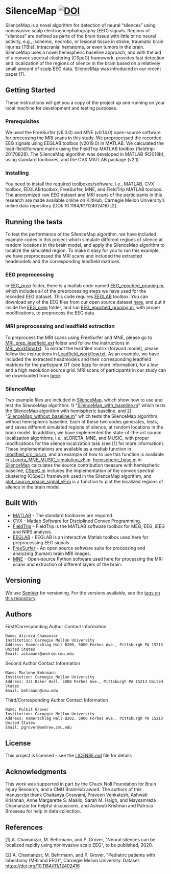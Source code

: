 # SilenceMap [![DOI](https://zenodo.org/badge/260843235.svg)](https://zenodo.org/badge/latestdoi/260843235)
SilenceMap is a novel algorithm for detection of neural “silences” using noninvasive scalp electroencephalography (EEG) signals. Regions of “silences” are defined as parts of the brain tissue with little or no neural activity, e.g., ischemic, necrotic, or lesional tissue in stroke, traumatic brain injuries (TBIs), intracranial hematoma, or even tumors in the brain. SilenceMap uses a novel hemispheric baseline approach, and with the aid of a convex spectral clustering (CSpeC) framework, provides fast detection and localization of the regions of silence in the brain based on a relatively small amount of scalp EEG data. SilenceMap was introduced in our recent paper [1].

## Getting Started

These instructions will get you a copy of the project up and running on your local machine for development and testing purposes.

### Prerequisites

We used the FreeSurfer (v6.0.0) and MNE (v0.14.0) open-source software for processing the MRI scans in this study. We preprocessed the recorded EEG signals using EEGLAB toolbox (v2019.0) in MATLAB. We calculated the lead-field/forward matrix using the FieldTrip MATLAB toolbox (fieldtrip-20170828). The SilenceMap algorithm was developed in MATLAB (R2018b), using standard toolboxes, and the CVX MATLAB package (v2.1). 

### Installing

You need to install the required toolboxes/software, i.e., MATLAB, CVX toolbox, EEGLAB toolbox, FreeSurfer, MNE, and FieldTrip MATLAB toolbox. The anonymized raw EEG dataset and MRI scans of the participants in this research are made available online on KiltHub, Carnegie Mellon University’s online data repository (DOI: 10.1184/R1/12402416) [2].  

## Running the tests

To test the performance of the SilenceMap algorithm, we have included example codes in this project which simulate different regions of silence at random locations in the brain model, and apply the SilenceMap algorithm to localize the simulated region. To make it easy for you to run this example, we have preprocessed the MRI scans and included the extracted headmodels and the corresponding leadfield matrices.  

### EEG preprocessing
In [EEG_prep](EEG_prep) folder, there is a matlab code named [EEG_epoched_pruning.m](EEG_prep/EEG_epoched_pruning.m), which includes all of the preprocessing steps we have used for the recorded EEG dataset. This code requires [EEGLAB](https://sccn.ucsd.edu/eeglab/index.php) toolbox. You can download any of the EEG files from our open source dataset [here](https://doi.org/10.1184/R1/12402416), and put it inside the [EEG_prep](EEG_prep) folder, and run [EEG_epoched_pruning.m](EEG_prep/EEG_epoched_pruning.m), with proper modifications, to preprocess the EEG data.    

### MRI preprocessing and leadfield extraction 

To preprocess the MRI scans using FreeSurfer and MNE, please go to [MRI_prep_leadfield_ext](MRI_prep_leadfield_ext) folder and follow the instructions in [MRI_workflow.txt](MRI_workflow). To extract the leadfiled matrix (forward model), please follow the instructions in [Leadfield_workflow.txt](Leadfield_workflow.txt). As an example, we have included the extracted headmodels and their corresponding leadfield matrices for the participant OT (see [here](https://doi.org/10.1184/R1/12402416) for more information), for a low and a high resolution source grid. MRI scans of participants in our study can be downloaded from [here](https://doi.org/10.1184/R1/12402416).      

### SilenceMap

Two example files are included in [SilenceMap](SilenceMap), which show how to use and test the SilenceMap algorithm: 1) "[SilenceMap_with_baseline.m](SilenceMap_with_baseline.m)" which tests the SilenceMap algorithm with hemispheric baseline, and 2) "[SilenceMap_without_baseline.m](SilenceMap_without_baseline.m)" which tests the SilenceMap algorithm without hemispheric baseline. Each of these two codes generates, tests, and saves different simulated regions of silence, at random locations in the brain model. In addition, we have implemented the state-of-the-art source localization algorithms, i.e., sLORETA, MNE, and MUSIC, with proper modifications for the silence localization task (see [1] for more information). These implementations are available as a matlab function in [modified_src_loc.m](modified_src_loc.m), and an example of how to use this function is available in [sLoreta_MNE_MUSIC_simulation_vF.m](sLoreta_MNE_MUSIC_simulation_vF.m). [hemispheric_base.m](hemispheric_base.m) in [SilenceMap](SilenceMap) calculates the source contribution measure with hemispheric baseline, [CSpeC.m](CSpeC.m) includes the implementation of the convex spectral clustering (CSpeC) framework used in the SilenceMap algorithm, and [plot_source_space_signal_vF.m](plot_source_space_signal_vF.m) is a function to plot the localized regions of silence in the brain model.   


## Built With

* [MATLAB](https://www.mathworks.com/products/matlab.html) - The standard toolboxes are required.
* [CVX](http://cvxr.com/cvx/) - Matlab Software for Disciplined Convex Programming.
* [FieldTrip](http://www.fieldtriptoolbox.org) - FieldTrip is the MATLAB software toolbox for MEG, EEG, iEEG and NIRS analysis.
* [EEGLAB](https://sccn.ucsd.edu/eeglab/index.php) - EEGLAB is an interactive Matlab toolbox used here for preprocessing EEG signals.
* [FreeSurfer](https://surfer.nmr.mgh.harvard.edu) - An open source software suite for processing and analyzing (human) brain MRI images.
* [MNE](https://mne.tools/stable/index.html) - Open-source Python software used here for processing the MRI scans and extraction of different layers of the brain.



## Versioning

We use [SemVer](http://semver.org/) for versioning. For the versions available, see the [tags on this repository](https://github.com/Chamanzar/SilenceMap/tags). 

## Authors

First/Corresponding Author Contact Information  

    Name: Alireza Chamanzar  
    Institution: Carnegie Mellon University  
    Address: Hamerschlag Hall B200, 5000 Forbes Ave., Pittsburgh PA 15213 United States  
    Email: achamanz@andrew.cmu.edu  
    
Second Author Contact Information  

    Name: Marlene Behrmann 
    Institution: Carnegie Mellon University
    Address: 331 Baker Hall, 5000 Forbes Ave., Pittsburgh PA 15213 United States
    Email: behrmann@cmu.edu

Third/Corresponding Author Contact Information  

    Name: Pulkit Grover
    Institution: Carnegie Mellon University
    Address: Hamerschlag Hall B202, 5000 Forbes Ave., Pittsburgh PA 15213 United States
    Email: pgrover@andrew.cmu.edu

## License

This project is licensed - see the [LICENSE.md](LICENSE.md) file for details

## Acknowledgments

This work was supported in part by the Chuck Noll Foundation for Brain Injury Research, and a CMU BrainHub award. The authors of this manuscript thank Chaitanya Goswami, Praveen Venkatesh, Ashwati Krishnan, Anne Margarette S. Maallo, Sarah M. Haigh, and Maysamreza Chamanzar for helpful discussions, and Ashwati Krishnan and Patricia Brosseau for help in data collection.

## References

[1] A. Chamanzar, M. Behrmann, and P. Grover, "Neural silences can be localized rapidly using noninvasive scalp EEG", to be published, 2020. 

[2] A. Chamanzar, M. Behrmann, and P. Grover, "Pediatric patients with lobectomy (MRI and EEG)", Carnegie Mellon University. Dataset. https://doi.org/10.1184/R1/12402416

